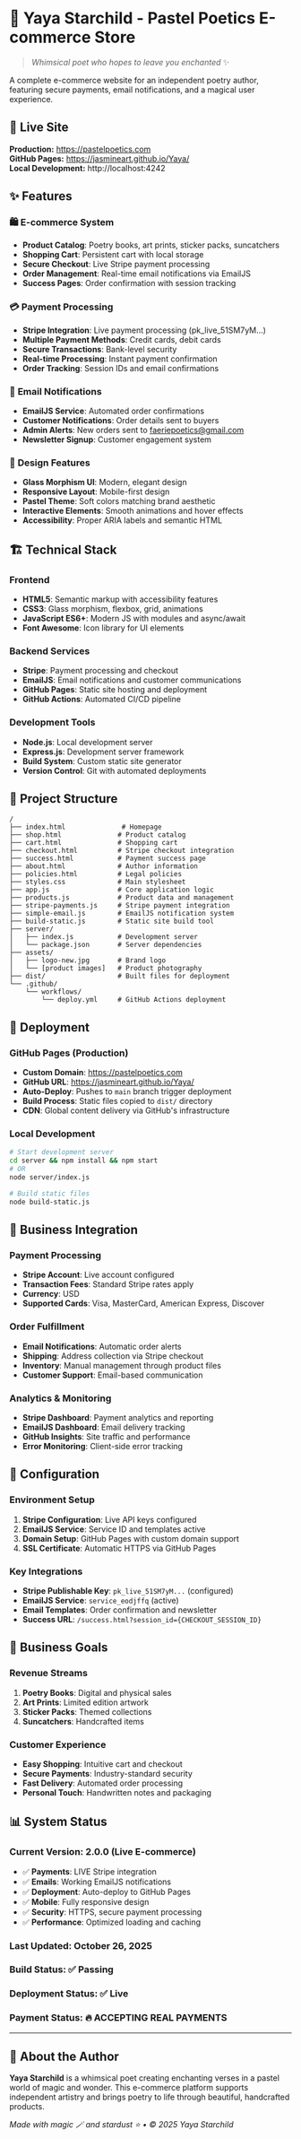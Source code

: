 # 🌟 Yaya Starchild - Pastel Poetics E-commerce Store

> *Whimsical poet who hopes to leave you enchanted* ✨

A complete e-commerce website for an independent poetry author, featuring secure payments, email notifications, and a magical user experience.

## 🚀 Live Site
**Production:** https://pastelpoetics.com  
**GitHub Pages:** https://jasmineart.github.io/Yaya/  
**Local Development:** http://localhost:4242

## ✨ Features

### 🛍️ **E-commerce System**
- **Product Catalog**: Poetry books, art prints, sticker packs, suncatchers
- **Shopping Cart**: Persistent cart with local storage
- **Secure Checkout**: Live Stripe payment processing
- **Order Management**: Real-time email notifications via EmailJS
- **Success Pages**: Order confirmation with session tracking

### 💳 **Payment Processing**
- **Stripe Integration**: Live payment processing (pk_live_51SM7yM...)
- **Multiple Payment Methods**: Credit cards, debit cards
- **Secure Transactions**: Bank-level security
- **Real-time Processing**: Instant payment confirmation
- **Order Tracking**: Session IDs and email confirmations

### 📧 **Email Notifications**
- **EmailJS Service**: Automated order confirmations
- **Customer Notifications**: Order details sent to buyers
- **Admin Alerts**: New orders sent to faeriepoetics@gmail.com
- **Newsletter Signup**: Customer engagement system

### 🎨 **Design Features**
- **Glass Morphism UI**: Modern, elegant design
- **Responsive Layout**: Mobile-first design
- **Pastel Theme**: Soft colors matching brand aesthetic
- **Interactive Elements**: Smooth animations and hover effects
- **Accessibility**: Proper ARIA labels and semantic HTML

## 🏗️ **Technical Stack**

### **Frontend**
- **HTML5**: Semantic markup with accessibility features
- **CSS3**: Glass morphism, flexbox, grid, animations
- **JavaScript ES6+**: Modern JS with modules and async/await
- **Font Awesome**: Icon library for UI elements

### **Backend Services**
- **Stripe**: Payment processing and checkout
- **EmailJS**: Email notifications and customer communications
- **GitHub Pages**: Static site hosting and deployment
- **GitHub Actions**: Automated CI/CD pipeline

### **Development Tools**
- **Node.js**: Local development server
- **Express.js**: Development server framework
- **Build System**: Custom static site generator
- **Version Control**: Git with automated deployments

## 📁 **Project Structure**

```
/
├── index.html              # Homepage
├── shop.html              # Product catalog
├── cart.html              # Shopping cart
├── checkout.html          # Stripe checkout integration
├── success.html           # Payment success page
├── about.html             # Author information
├── policies.html          # Legal policies
├── styles.css             # Main stylesheet
├── app.js                 # Core application logic
├── products.js            # Product data and management
├── stripe-payments.js     # Stripe payment integration
├── simple-email.js        # EmailJS notification system
├── build-static.js        # Static site build tool
├── server/
│   ├── index.js           # Development server
│   └── package.json       # Server dependencies
├── assets/
│   ├── logo-new.jpg       # Brand logo
│   └── [product images]   # Product photography
├── dist/                  # Built files for deployment
└── .github/
    └── workflows/
        └── deploy.yml     # GitHub Actions deployment
```

## 🚀 **Deployment**

### **GitHub Pages (Production)**
- **Custom Domain**: https://pastelpoetics.com
- **GitHub URL**: https://jasmineart.github.io/Yaya/
- **Auto-Deploy**: Pushes to `main` branch trigger deployment
- **Build Process**: Static files copied to `dist/` directory
- **CDN**: Global content delivery via GitHub's infrastructure

### **Local Development**
```bash
# Start development server
cd server && npm install && npm start
# OR
node server/index.js

# Build static files
node build-static.js
```

## 💼 **Business Integration**

### **Payment Processing**
- **Stripe Account**: Live account configured
- **Transaction Fees**: Standard Stripe rates apply
- **Currency**: USD
- **Supported Cards**: Visa, MasterCard, American Express, Discover

### **Order Fulfillment**
- **Email Notifications**: Automatic order alerts
- **Shipping**: Address collection via Stripe checkout
- **Inventory**: Manual management through product files
- **Customer Support**: Email-based communication

### **Analytics & Monitoring**
- **Stripe Dashboard**: Payment analytics and reporting
- **EmailJS Dashboard**: Email delivery tracking
- **GitHub Insights**: Site traffic and performance
- **Error Monitoring**: Client-side error tracking

## 🔧 **Configuration**

### **Environment Setup**
1. **Stripe Configuration**: Live API keys configured
2. **EmailJS Service**: Service ID and templates active
3. **Domain Setup**: GitHub Pages with custom domain support
4. **SSL Certificate**: Automatic HTTPS via GitHub Pages

### **Key Integrations**
- **Stripe Publishable Key**: `pk_live_51SM7yM...` (configured)
- **EmailJS Service**: `service_eodjffq` (active)
- **Email Templates**: Order confirmation and newsletter
- **Success URL**: `/success.html?session_id={CHECKOUT_SESSION_ID}`

## 🎯 **Business Goals**

### **Revenue Streams**
1. **Poetry Books**: Digital and physical sales
2. **Art Prints**: Limited edition artwork
3. **Sticker Packs**: Themed collections
4. **Suncatchers**: Handcrafted items

### **Customer Experience**
- **Easy Shopping**: Intuitive cart and checkout
- **Secure Payments**: Industry-standard security
- **Fast Delivery**: Automated order processing
- **Personal Touch**: Handwritten notes and packaging

## 📊 **System Status**

### **Current Version**: 2.0.0 (Live E-commerce)
- ✅ **Payments**: LIVE Stripe integration
- ✅ **Emails**: Working EmailJS notifications
- ✅ **Deployment**: Auto-deploy to GitHub Pages
- ✅ **Mobile**: Fully responsive design
- ✅ **Security**: HTTPS, secure payment processing
- ✅ **Performance**: Optimized loading and caching

### **Last Updated**: October 26, 2025
### **Build Status**: ✅ Passing
### **Deployment Status**: ✅ Live
### **Payment Status**: 🔥 **ACCEPTING REAL PAYMENTS**

---

## 💫 **About the Author**

**Yaya Starchild** is a whimsical poet creating enchanting verses in a pastel world of magic and wonder. This e-commerce platform supports independent artistry and brings poetry to life through beautiful, handcrafted products.

*Made with magic 🪄 and stardust ⭐ • © 2025 Yaya Starchild*
